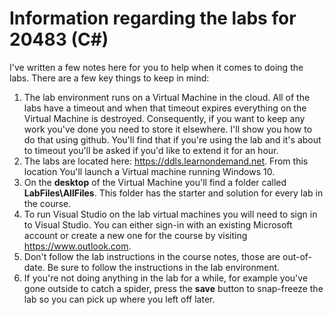 # Information regarding the labs for 20483 (C#)

I've written a few notes here for you to help  when it comes to doing the labs. There are a few key things to keep in mind:

1. The lab environment runs on a Virtual Machine in the cloud. All of the labs have a timeout and when that  timeout expires everything on the Virtual Machine is destroyed. Consequently, if you want to keep any work you've done you need to store it elsewhere. I'll show you how to do that using github. You'll find that if you're using the lab and it's about to timeout you'll be asked if you'd like to extend it for an hour.
2. The labs are located here: https://ddls.learnondemand.net. From this location You'll launch a Virtual machine running Windows 10.
3. On the **desktop** of the Virtual Machine you'll find a folder called **LabFiles\AllFiles**. This folder has the starter and solution for every lab in the course.
4. To run Visual Studio on the lab virtual machines you will need to sign in to Visual Studio. You can either sign-in with an existing Microsoft account or create a new one for the course by visiting https://www.outlook.com.
5. Don't follow the lab instructions in the course notes, those are out-of-date. Be sure to follow the instructions in the lab environment.
6. If you're not doing anything in the lab for a while, for example you've gone outside to catch a spider, press the **save** button to snap-freeze the lab so you can pick up where you left off later.